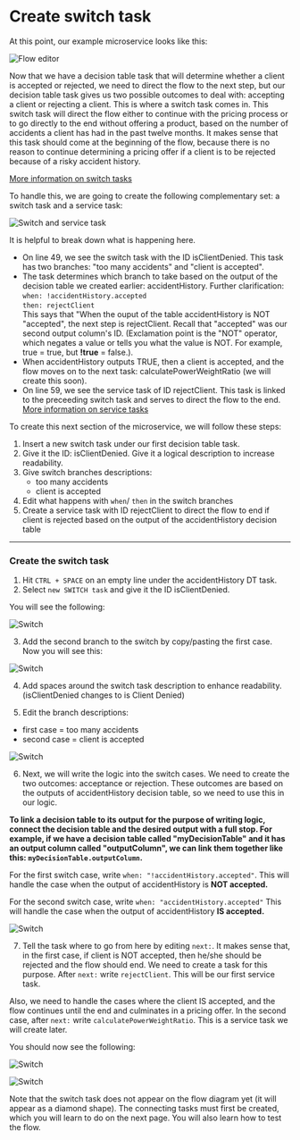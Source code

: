 # Create switch task

At this point, our example microservice looks like this:

![Flow editor](guide/flow-editor5.png)

Now that we have a decision table task that will determine whether a client is accepted or rejected, we need to direct the flow to the next step, but our decision table task gives us two possible outcomes to deal with: accepting a client or rejecting a client. This is where a switch task comes in. This switch task will direct the flow either to continue with the pricing process or to go directly to the end without offering a product, based on the number of accidents a client has had in the past twelve months. It makes sense that this task should come at the beginning of the flow, because there is no reason to continue determining a pricing offer if a client is to be rejected because of a risky accident history.

[More information on switch tasks](https://docs.thewrench.io/working-with-the-wrench/flow-tasks/#switch-tasks)

To handle this, we are going to create the following complementary set: a switch task and a service task:

![Switch and service task](guide/switch-and-service-task.png)

It is helpful to break down what is happening here. 

* On line 49, we see the switch task with the ID isClientDenied. This task has two branches: "too many accidents" and "client is accepted".
* The task determines which branch to take based on the output of the decision table we created earlier: accidentHistory. Further clarification:  
   `when: !accidentHistory.accepted`  
   `then: rejectClient`  
    This says that "When the ouput of the table accidentHistory is NOT "accepted", the next step is rejectClient. Recall that "accepted" was our second output column's ID.
   (Exclamation point is the "NOT" operator, which negates a value or tells you what the value is NOT. For example, true = true, but **!true** = false.).   
* When accidentHistory outputs TRUE, then a client is accepted, and the flow moves on to the next task: calculatePowerWeightRatio (we will create this soon).
* On line 59, we see the service task of ID rejectClient. This task is linked to the preceeding switch task and serves to direct the flow to the end. [More information on service tasks](https://docs.thewrench.io/working-with-the-wrench/flow-tasks/#service-tasks)

To create this next section of the microservice, we will follow these steps:

1. Insert a new switch task under our first decision table task.
2. Give it the ID: isClientDenied. Give it a logical description to increase readability.
3. Give switch branches descriptions: 
    * too many accidents
    * client is accepted
4. Edit what happens with `when`/ `then` in the switch branches
5. Create a service task with ID rejectClient to direct the flow to end if client is rejected based on the output of the accidentHistory decision table

---

### Create the switch task

1. Hit `CTRL + SPACE` on an empty line under the accidentHistory DT task.  
2. Select `new SWITCH task` and give it the ID isClientDenied.  

You will see the following:

![Switch](guide/switch1.png)

3. Add the second branch to the switch by copy/pasting the first case. Now you will see this:

![Switch](guide/switch2.png)

4. Add spaces around the switch task description to enhance readability. (isClientDenied changes to is Client Denied)

5. Edit the branch descriptions:
  * first case = too many accidents
  * second case = client is accepted

![Switch](guide/switch3.png)

6. Next, we will write the logic into the switch cases.  We need to create the two outcomes: acceptance or rejection. These outcomes are based on the outputs of accidentHistory decision table, so we need to use this in our logic. 

**To link a decision table to its output for the purpose of writing logic, connect the decision table and the desired output with a full stop. For example, if we have a decision table called "myDecisionTable" and it has an output column called "outputColumn", we can link them together like this: `myDecisionTable.outputColumn`.**

For the first switch case, write `when: "!accidentHistory.accepted"`. This will handle the case when the output of accidentHistory is **NOT accepted.**

For the second switch case, write `when: "accidentHistory.accepted"` This will handle the case when the output of accidentHistory **IS accepted.**

![Switch](guide/switch4.png)

7. Tell the task where to go from here by editing `next:`.  It makes sense that, in the first case, if client is NOT accepted, then he/she should be rejected and the flow should end. We need to create a task for this purpose. After `next:` write `rejectClient`. This will be our first service task.

Also, we need to handle the cases where the client IS accepted, and the flow continues until the end and culminates in a pricing offer. In the second case, after `next:` write `calculatePowerWeightRatio`. This is a service task we will create later.

You should now see the following:

![Switch](guide/switch6.png)

![Switch](guide/switch5.png)

Note that the switch task does not appear on the flow diagram yet (it will appear as a diamond shape). The connecting tasks must first be created, which you will learn to do on the next page. You will also learn how to test the flow.